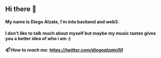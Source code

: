 ## Hi there 👋
#### My name is Diego Alzate, I'm into backend and web3.
#### I don't like to talk much about myself but maybe my music tastes gives you a better idea of who i am :)
##### 📫 How to reach me: https://twitter.com/diegoalzate00
<!--
**diegoalzate/diegoalzate** is a ✨ _special_ ✨ repository because its `README.md` (this file) appears on your GitHub profile.

Here are some ideas to get you started:

- 🔭 I’m currently working on ...
- 🌱 I’m currently learning ...
- 👯 I’m looking to collaborate on ...
- 🤔 I’m looking for help with ...
- 💬 Ask me about ...
- 📫 How to reach me: ...
- 😄 Pronouns: ...
- ⚡ Fun fact: ...
-->
